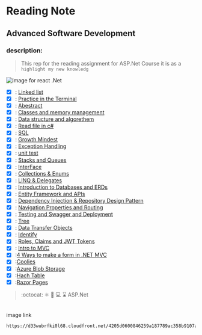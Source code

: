 # Reading Note
## Advanced Software Development
### description:
> This rep for the reading assignment for ASP.Net Course it is as a `highlight my new knowledg`

![image for react .Net](https://d33wubrfki0l68.cloudfront.net/4205d0600846259a187789ac358b9107a308d949/a4ec6/img/logo.svg)

- [x] : [Linked list](./LINKEDLIST.md) 
- [x] : [Practice in the Terminal](./PIT.md) 
- [x] : [Abestract](./ABESTRACT.md)  
- [x] : [Classes and memory management](./CLASSES.md)  
- [x] : [Data structure and algorethem](./DATASTRUCTURE.md)  
- [x] : [Read file in c#](./READ.md)  
- [x] : [SQL](./SQL/SQL.md)  
- [x] : [Growth Mindest](./GrowthMindset.md)  
- [x] : [Exception Handling](./ExceptionHandeler.md)  
- [x] : [unit test](./unetTest.md) 
- [x] : [Stacks and Queues](./stack%26qeue.md)  
- [x] : [InterFace](./interface.md)  
- [x] : [Collections & Enums](./Collections_Enums.md)  
- [x] : [ LINQ & Delegates](./Class9.md) 
- [x] : [Introduction to Databases and ERDs](./DataBaseAneErds.md)
 - [x] : [Entity Framework and APIs](./Entity_Framework_and_APIs.md) 
 - [x] : [ Dependency Injection & Repository Design Pattern](./Class_13.md) 
 - [x] : [Navigation Properties and Routing](./class_14.md)
 - [x] : [Testing and Swagger and Deployment](./class-17.md)
 - [x] : [Tree](./Tree.md)
 - [x] : [Data Transfer Objects](./class16.md)
 - [x] : [Identify](Class_18.md)
 - [x] : [Roles, Claims and JWT Tokens](class_19.md)
 - [x] : [Intro to MVC ](Class_26.md)
 - [x] :[4 Ways to make a form in .NET MVC](Class_27.md)
 - [X]  :[Coolies](Class_28)
 - [x]  :[Azure Blob Storage](class_29.md)
 - [x]  :[Hach Table](HachTable.md)
 - [x]   :[Razor Pages](class31.md)
 > :octocat: :atom_symbol: :file_folder: :computer: :hourglass:  ASP.Net
<br>
image link
<br>

```diff
https://d33wubrfki0l68.cloudfront.net/4205d0600846259a187789ac358b9107a308d949/a4ec6/img/logo.svg)https://d33wubrfki0l68.cloudfront.net/4205d0600846259a187789ac358b9107a308d949/a4ec6/img/logo.svg
```



